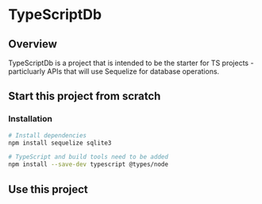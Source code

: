 # TypeScriptDb

## Overview

TypeScriptDb is a project that is intended to be the starter for TS projects - particluarly APIs that will use Sequelize for database operations.

## Start this project from scratch

### Installation

```bash
# Install dependencies
npm install sequelize sqlite3

# TypeScript and build tools need to be added
npm install --save-dev typescript @types/node
```

## Use this project
